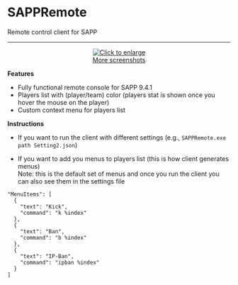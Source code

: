 # SAPPRemote
Remote control client for SAPP

----------
<p align="center">
<a href="http://i.imgur.com/ZeiNchI.png" target="_blank">
<img title="Click to enlarge" src="http://i.imgur.com/ZeiNchIm.png">
</a>
</br>
<a href="http://imgur.com/a/Errsf" target="_blank">More screenshots</a>
</p>


**Features**
* Fully functional remote console for SAPP 9.4.1
* Players list with (player/team) color (players stat is shown once you hover the mouse on the player)
* Custom context menu for players list

**Instructions**  
* If you want to run the client with different settings (e.g., ``SAPPRemote.exe path Setting2.json``)  

* If you want to add you menus to players list (this is how client generates menus)  
Note: this is the default set of menus and once you run the client you can also see them in the settings file
```
"MenuItems": [
  {
    "text": "Kick",
    "command": "k %index"
  },
  {
    "text": "Ban",
    "command": "b %index"
  },
  {
    "text": "IP-Ban",
    "command": "ipban %index"
  }
]
```
